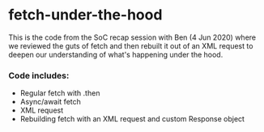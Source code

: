 # fetch-under-the-hood
This is the code from the SoC recap session with Ben (4 Jun 2020) where we reviewed the guts of fetch and then rebuilt it out of an XML request to deepen our understanding of what's happening under the hood.

### Code includes:
- Regular fetch with .then
- Async/await fetch
- XML request
- Rebuilding fetch with an XML request and custom Response object
